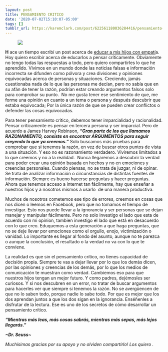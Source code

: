 ```yaml
---
layout: post
title: PENSAMIENTO CRITICO
date: '2020-07-02T15:10:07-05:00'
tags: []
tumblr_url: https://karemclark.com/post/622561180036284416/pensamiento-critico
---
```

<figure class="tmblr-full" data-orig-height="3440" data-orig-width="3973"><img src="https://64.media.tumblr.com/971cb4da5f0b74c720076d06368eb2c5/d4d0b7721915ef16-04/s540x810/175fa388569fc1a15a48b85c8fd1f1fe823d35a9.jpg" data-orig-height="3440" data-orig-width="3973"></figure>

**H** ace un tiempo escribí un post acerca de [educar a mis hijos con empatí](https://karemclark.com/post/2018-04-18-criando-personitas-con-empatia/)a. Hoy quiero escribir acerca de educarlos a pensar críticamente. Obviamente no tengo todas las respuestas a todo, pero quiero compartirles lo que he aprendido. Vivimos en un mundo donde las noticias falsas e información incorrecta se difunden como pólvora y crea divisiones y opiniones equivocadas acerca de personas y situaciones. Creciendo, jamás cuestionaba nada de lo que las personas me decían, pero no sabía que en su afán de tener la razón, podrían estar creando argumentos falsos solo para comprobar su punto.&nbsp; No me gusta tener ese sentimiento de que, me forme una opinión en cuanto a un tema o persona y después descubrir que estaba equivocada; Por la única razón de que se pueden crear conflictos o defender las cosas equivocadas.

Para tener pensamiento crítico, debemos tener imparcialidad y racionalidad. Pensar críticamente es pensar en tercera persona y ser imparcial. Pero de acuerdo a James Harvey Robinson, **_“Gran parte de los que llamamos RAZONAMIENTO, consiste en encontrar ARGUMENTOS para seguir creyendo lo que ya creemos.”_** Solo buscamos más pruebas para comprobar que si tenemos la razón, en vez de buscar otros puntos de vista a una situación. Y eso no es razonamiento verdadero. Viviremos limitados a lo que creemos y no a la realidad.&nbsp; Nunca llegaremos a descubrir la verdad para poder crear una opinión basada en hechos y no en emociones y creencias personales. Cuando piensas, no se trata de juzgar, ni de opinar. Se trata de analizar información o circunstancias de distintas fuentes de información. Siempre es bueno hacerse preguntas y hacer preguntas. Ahora que tenemos acceso a internet tan fácilmente, hay que enseñar a nuestros hijos y a nosotros mismos a usarlo&nbsp; de una manera productiva.&nbsp;

Muchos de nosotros cometemos ese tipo de errores, creemos en cosas que nos dicen o leemos en Facebook, pero que no tomamos el tiempo de investigar. Esto nos puede llevar a la ignorancia y ser personas que se dejan manejar y manipular fácilmente. Pero no solo investigo el lado que esta de acuerdo con mi opinion, tambien investigo el lado que está en desacuerdo con lo que creo. Eduquemos a esta generación a que haga preguntas, que no se deje llevar por emociones como el orgullo, enojo, victimización o vanidad. Lo importante es llegar al fondo del asunto, aunque no te parezca o aunque la conclusión, el resultado o la verdad no va con lo que te conviene.

La realidad es que sin el pensamiento crítico, no tienes capacidad de decisión propia. Siempre te vas a dejar llevar por lo que los demás dicen, por las opiniones y creencias de los demás, por lo que los medios de comunicación te muestran como verdad. Cambiemos eso para que nuestros hijos tengan un mejor futuro. Y como padres, dejémosles ser curiosos. Y si nos descubren en un error, no tratar de buscar argumentos para hacerles ver que siempre si tenemos la razón. No se avergüencen de que no lo saben todo, porque nadie lo sabe todo. Por que es mejor que los dos aprendan juntos a que los dos sigan en la ignorancia. Enséñenles a disfrutar de la lectura. Ese es uno de los secretos de cómo desarrollar un pensamiento crítico.&nbsp;

**_“Mientras más leas, más cosas sabrás, mientras más sepas, más lejos llegarás.”_**

**_~Dr. Seuss~_**

_Muchísimas gracias por su apoyo y no olviden compartirlo! Los quiero ._

